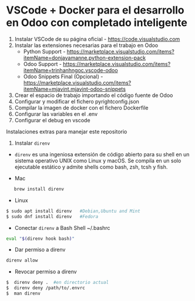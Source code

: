 # VSCode + Docker para el desarrollo en Odoo con completado inteligente

1. Instalar VSCode de su página oficial - <https://code.visualstudio.com>
2. Instalar las extensiones necesarias para el trabajo en Odoo
   - Python Support - <https://marketplace.visualstudio.com/items?itemName=donjayamanne.python-extension-pack>
   - Odoo Support - <https://marketplace.visualstudio.com/items?itemName=trinhanhngoc.vscode-odoo>
   - Odoo Snippets Final (Opcional) - <https://marketplace.visualstudio.com/items?itemName=mjavint.mjavint-odoo-snippets>
3. Crear el espacio de trabajo importando el código fuente de Odoo
4. Configurar y modificar el fichero pyrightconfig.json
5. Compilar la imagen de docker con el fichero Dockerfile
6. Configurar las variables en el .env
7. Configurar el debug en vscode

Instalaciones extras para manejar este repositorio

1. Instalar `direnv`
- `direnv` es una ingeniosa extensión de código abierto para su shell en un sistema operativo UNIX como Linux y macOS. Se compila en un solo ejecutable estático y admite shells como bash, zsh, tcsh y fish.

*  Mac
```sh
   brew install direnv
```
* Linux
```sh
$ sudo apt install direnv	#Debian,Ubuntu and Mint
$ sudo dnf install direnv	#Fedora
```

* Conectar `direnv` a Bash Shell ~/.bashrc

```bash
eval "$(direnv hook bash)"
```
* Dar permiso a direnv 
```sh
direnv allow
```
* Revocar permiso a direnv
```bash
$  direnv deny .  #en directorio actual
$  direnv deny /path/to/.envrc
$  man direnv
```

